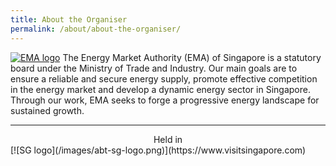 ```yaml
---
title: About the Organiser
permalink: /about/about-the-organiser/
---
```


[![EMA logo](/images/abt-ema.png)](https://www.ema.gov.sg)
The Energy Market Authority (EMA) of Singapore is a statutory board under the Ministry of Trade and Industry. Our main goals are to ensure a reliable and secure energy supply, promote effective competition in the energy market and develop a dynamic energy sector in Singapore. Through our work, EMA seeks to forge a progressive energy landscape for sustained growth. 

*****

<center>Held in</center>
[![SG logo](/images/abt-sg-logo.png)](https://www.visitsingapore.com)
